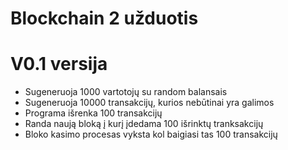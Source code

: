 # Blockchain 2 užduotis

# V0.1 versija

- Sugeneruoja 1000 vartotojų su random balansais
- Sugeneruoja 10000 transakcijų, kurios nebūtinai yra galimos
- Programa išrenka 100 transakcijų
- Randa naują bloką į kurį įdedama 100 išrinktų tranksakcijų
- Bloko kasimo procesas vyksta kol baigiasi tas 100 transakcijų
